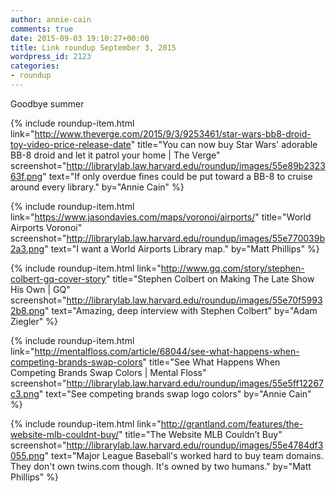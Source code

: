```yaml
---
author: annie-cain
comments: true
date: 2015-09-03 19:10:27+00:00
title: Link roundup September 3, 2015
wordpress_id: 2123
categories:
- roundup
---
```


Goodbye summer

{% include roundup-item.html
  link="http://www.theverge.com/2015/9/3/9253461/star-wars-bb8-droid-toy-video-price-release-date"
  title="You can now buy Star Wars' adorable BB-8 droid and let it patrol your home | The Verge"
  screenshot="http://librarylab.law.harvard.edu/roundup/images/55e89b232363f.png"
  text="If only overdue fines could be put toward a BB-8 to cruise around every library."
  by="Annie Cain"
%}

{% include roundup-item.html
  link="https://www.jasondavies.com/maps/voronoi/airports/"
  title="World Airports Voronoi"
  screenshot="http://librarylab.law.harvard.edu/roundup/images/55e770039b2a3.png"
  text="I want a World Airports Library map."
  by="Matt Phillips"
%}

{% include roundup-item.html
  link="http://www.gq.com/story/stephen-colbert-gq-cover-story"
  title="Stephen Colbert on Making The Late Show His Own | GQ"
  screenshot="http://librarylab.law.harvard.edu/roundup/images/55e70f59932b8.png"
  text="Amazing, deep interview with Stephen Colbert"
  by="Adam Ziegler"
%}

{% include roundup-item.html
  link="http://mentalfloss.com/article/68044/see-what-happens-when-competing-brands-swap-colors"
  title="See What Happens When Competing Brands Swap Colors | Mental Floss"
  screenshot="http://librarylab.law.harvard.edu/roundup/images/55e5ff12267c3.png"
  text="See competing brands swap logo colors"
  by="Annie Cain"
%}

{% include roundup-item.html
  link="http://grantland.com/features/the-website-mlb-couldnt-buy/"
  title="The Website MLB Couldn’t Buy"
  screenshot="http://librarylab.law.harvard.edu/roundup/images/55e4784df3055.png"
  text="Major League Baseball's worked hard to buy team domains. They don't own twins.com though. It's owned by two humans."
  by="Matt Phillips"
%}

